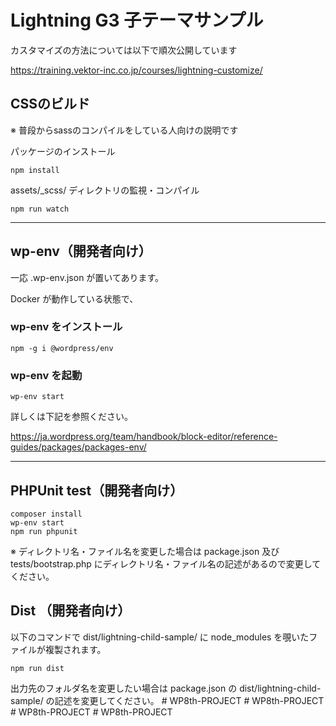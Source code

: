 # Lightning G3 子テーマサンプル

カスタマイズの方法については以下で順次公開しています

https://training.vektor-inc.co.jp/courses/lightning-customize/

## CSSのビルド

※ 普段からsassのコンパイルをしている人向けの説明です

パッケージのインストール

```
npm install
```

assets/_scss/ ディレクトリの監視・コンパイル

```
npm run watch
```

---

## wp-env（開発者向け）

一応 .wp-env.json が置いてあります。

Docker が動作している状態で、

### wp-env をインストール

```
npm -g i @wordpress/env
```

### wp-env を起動

 ```
 wp-env start
 ```

詳しくは下記を参照ください。

https://ja.wordpress.org/team/handbook/block-editor/reference-guides/packages/packages-env/

---

## PHPUnit test（開発者向け）

```
composer install
wp-env start
npm run phpunit
```

※ ディレクトリ名・ファイル名を変更した場合は package.json 及び tests/bootstrap.php にディレクトリ名・ファイル名の記述があるので変更してください。

## Dist （開発者向け）

以下のコマンドで dist/lightning-child-sample/ に node_modules を覗いたファイルが複製されます。 

```
npm run dist
```

出力先のフォルダ名を変更したい場合は package.json の dist/lightning-child-sample/ の記述を変更してください。
#   W P 8 t h - P R O J E C T  
 #   W P 8 t h - P R O J E C T  
 #   W P 8 t h - P R O J E C T  
 #   W P 8 t h - P R O J E C T  
 